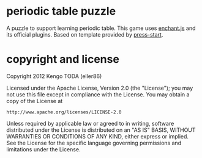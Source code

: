 periodic table puzzle
=====================
A puzzle to support learning periodic table.
This game uses [enchant.js](https://github.com/wise9/enchant.js) and its official plugins.
Based on template provided by [press-start](https://github.com/eller86/press-start).

copyright and license
=====================
Copyright 2012 Kengo TODA (eller86)

Licensed under the Apache License, Version 2.0 (the "License");
you may not use this file except in compliance with the License.
You may obtain a copy of the License at

    http://www.apache.org/licenses/LICENSE-2.0

Unless required by applicable law or agreed to in writing, software
distributed under the License is distributed on an "AS IS" BASIS,
WITHOUT WARRANTIES OR CONDITIONS OF ANY KIND, either express or implied.
See the License for the specific language governing permissions and
limitations under the License.

